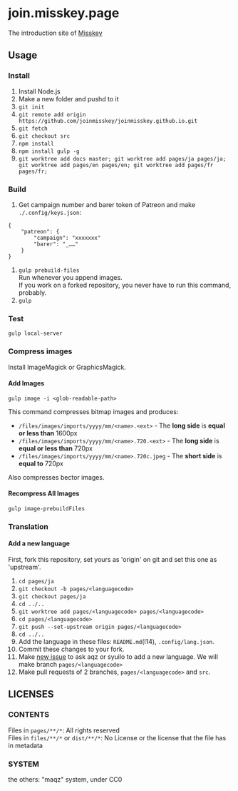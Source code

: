 # join.misskey.page
The introduction site of [Misskey](https://github.com/syuilo/misskey)

## Usage
### Install

1. Install Node.js
2. Make a new folder and pushd to it
3. `git init`
4. `git remote add origin https://github.com/joinmisskey/joinmisskey.github.io.git`
5. `git fetch`
5. `git checkout src`
6. `npm install`
7. `npm install gulp -g`
8. `git worktree add docs master; git worktree add pages/ja pages/ja; git worktree add pages/en pages/en; git worktree add pages/fr pages/fr;`

### Build

1. Get campaign number and barer token of Patreon and make `./.config/keys.json`: 
  ```
  {
      "patreon": {
          "campaign": "xxxxxxx"
          "barer": "_……"
      }
  }
  ```
1. `gulp prebuild-files`  
   Run whenever you append images.  
   If you work on a forked repository, you never have to run this command, probably.
2. `gulp`

### Test
`gulp local-server`

### Compress images
Install ImageMagick or GraphicsMagick.

#### Add Images
```
gulp image -i <glob-readable-path>
```

This command compresses bitmap images and produces:
- `/files/images/imports/yyyy/mm/<name>.<ext>` - The **long side** is **equal or less than** 1600px
- `/files/images/imports/yyyy/mm/<name>.720.<ext>` - The **long side** is **equal or less than** 720px
- `/files/images/imports/yyyy/mm/<name>.720c.jpeg` - The **short side** is **equal to** 720px

Also compresses bector images.

#### Recompress All Images
```
gulp image-prebuildFiles
```

### Translation
#### Add a new language
First, fork this repository, set yours as 'origin' on git and set this one as 'upstream'.

1. `cd pages/ja`
2. `git checkout -b pages/<languagecode>`
3. `git checkout pages/ja`
4. `cd ../..`
5. `git worktree add pages/<languagecode> pages/<languagecode>`
6. `cd pages/<languagecode>`
7. `git push --set-upstream origin pages/<languagecode>`
8. `cd ../..`
9. Add the language in these files: `README.md`(l14), `.config/lang.json`.
10. Commit these changes to your fork.
11. Make [new issue](https://github.com/joinmisskey/joinmisskey.github.io/issues/new) to ask aqz or syuilo to add a new language.
    We will make branch `pages/<languagecode>`
12. Make pull requests of 2 branches, `pages/<languagecode>` and `src`.

## LICENSES
### CONTENTS
Files in `pages/**/*`: All rights reserved  
Files in `files/**/*` or `dist/**/*`: No License or the license that the file has in metadata

### SYSTEM
the others: "maqz" system, under CC0
